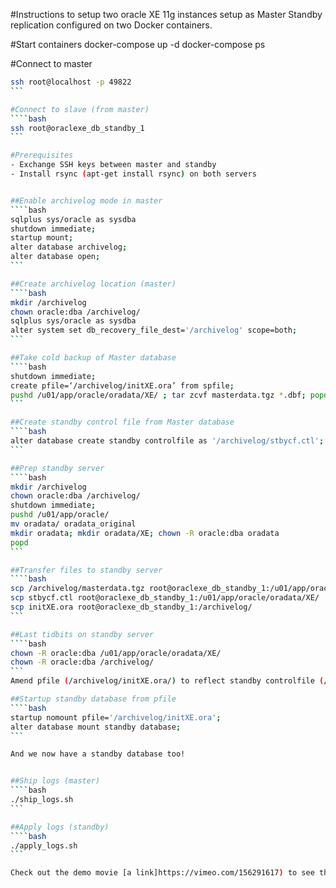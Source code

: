 #Instructions to setup two oracle XE 11g instances setup as Master Standby replication configured on two Docker containers.

#Start containers
docker-compose up -d
docker-compose ps

#Connect to master
````bash
ssh root@localhost -p 49822
```

#Connect to slave (from master)
````bash
ssh root@oraclexe_db_standby_1
```

#Prerequisites
- Exchange SSH keys between master and standby
- Install rsync (apt-get install rsync) on both servers


##Enable archivelog mode in master
````bash
sqlplus sys/oracle as sysdba
shutdown immediate;
startup mount;
alter database archivelog;
alter database open;
```

##Create archivelog location (master)
````bash
mkdir /archivelog
chown oracle:dba /archivelog/
sqlplus sys/oracle as sysdba
alter system set db_recovery_file_dest='/archivelog' scope=both;
```

##Take cold backup of Master database
````bash
shutdown immediate;
create pfile=‘/archivelog/initXE.ora’ from spfile;
pushd /u01/app/oracle/oradata/XE/ ; tar zcvf masterdata.tgz *.dbf; popd
```

##Create standby control file from Master database
````bash
alter database create standby controlfile as '/archivelog/stbycf.ctl';
```

##Prep standby server
````bash
mkdir /archivelog
chown oracle:dba /archivelog/
shutdown immediate;
pushd /u01/app/oracle/
mv oradata/ oradata_original
mkdir oradata; mkdir oradata/XE; chown -R oracle:dba oradata
popd
```

##Transfer files to standby server
````bash
scp /archivelog/masterdata.tgz root@oraclexe_db_standby_1:/u01/app/oracle/oradata/XE/
scp stbycf.ctl root@oraclexe_db_standby_1:/u01/app/oracle/oradata/XE/
scp initXE.ora root@oraclexe_db_standby_1:/archivelog/
```

##Last tidbits on standby server
````bash
chown -R oracle:dba /u01/app/oracle/oradata/XE/
chown -R oracle:dba /archivelog/
```
Amend pfile (/archivelog/initXE.ora/) to reflect standby controlfile (/u01/app/oracle/oradata/XE/stbycf.ctl)

##Startup standby database from pfile
````bash
startup nomount pfile='/archivelog/initXE.ora';
alter database mount standby database;
```

And we now have a standby database too!


##Ship logs (master)
````bash
./ship_logs.sh
```

##Apply logs (standby)
````bash
./apply_logs.sh
```

Check out the demo movie [a link]https://vimeo.com/156291617) to see this working in action.
